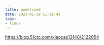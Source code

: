 ```yaml
---
title: undefined
date: 2023-01-19 11:11:41
tags:
- linux
---
```


https://blog.51cto.com/xiaocao13140/2122054